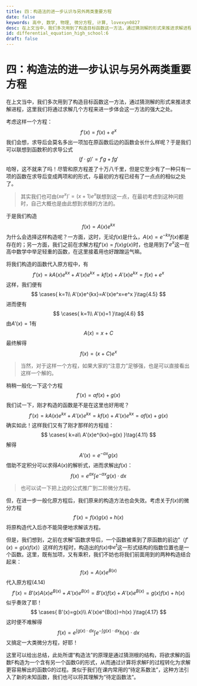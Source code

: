 ```yaml
---
title: 四：构造法的进一步认识与另外两类重要方程
date: false
keywords: 高中, 数学, 物理, 微分方程, 计算, lovexyn0827
desc: 在上文当中，我们多次用到了构造目标函数这一方法，通过猜测解的形式来推进求解进程，这里我们将通过求解几个方程来进一步体会这一方法的强大之处。
id: differential_equation_high_school:6
draft: false
---
```


# 四：构造法的进一步认识与另外两类重要方程

在上文当中，我们多次用到了构造目标函数这一方法，通过猜测解的形式来推进求解进程，这里我们将通过求解几个方程来进一步体会这一方法的强大之处。

考虑这样一个方程：
$$
f'(x)=f(x)+e^x\tag{4.1}
$$
我们会想，求导后会莫名多出一项加在原函数后边的函数会长什么样呢？于是我们可以联想到函数积的求导公式
$$
(f\cdot g)'=f'g+fg'\tag{4.2}
$$
哈呀，这不就来了吗！尽管和原方程差了十万八千里，但是它至少有了一种只有一项的函数在求导后变成两项和的形式，与最初的方程已经有了一点点的相似之处了。

> 其实我们也可由$(xe^x)'=(x+1)e^x$联想到这一点，在最初考虑到这种问题时，自己大概也是由此想到求根的方法的。

于是我们构造
$$
f(x)=A(x)e^{kx}\tag{4.3}
$$
为什么会选择这样构造呢？一方面，这时，无论$f(x)$是什么，$A(x)=e^{-kx}f(x)$都是存在的；另一方面，我们之前在求解方程$f'(x)=f(x)g(x)$时，也是用到了$e^x$这一在高中数学中举足轻重的函数，在这里接着用也好蹭蹭运气嘛。

将我们构造的函数代入原方程中，有
$$
f'(x)=kA(x)e^{kx}+A'(x)e^{kx}=kf(x)+A'(x)e^{kx}=f(x)+e^x\tag{4.4}
$$
这样，我们便有
$$
\cases{
k=1\\
A'(x)e^{kx}=A'(x)e^x=e^x
}\tag{4.5}
$$
进而便有
$$
\cases{
k=1\\
A'(x)=1
}\tag{4.6}
$$
由$A'(x)=1$有
$$
A(x)=x+C\tag{4.7}
$$
最终解得
$$
f(x)=(x+C)e^x\tag{4.8}
$$

> 当然，对于这样一个方程，如果大家的“注意力”足够强，也是可以直接看出这样一个解的。

稍稍一般化一下这个方程
$$
f'(x)=af(x)+g(x)\tag{4.9}
$$
我们试一下，刚才构造的函数是不是在这里也好用呢？
$$
f'(x)=kA(x)e^{kx}+A'(x)e^{kx}=kf(x)+A'(x)e^{kx}=af(x)+g(x)\tag{4.10}
$$
确实如此！这样我们又有了刚才那样的方程组：
$$
\cases{
k=a\\
A'(x)e^{kx}=g(x)
}\tag{4.11}
$$
解得
$$
A'(x)=e^{-ax}g(x)\tag{4.12}
$$
借助不定积分可以求得$A(x)$的解析式，进而求解出$f(x)$：
$$
f(x)=e^{ax}\int e^{-ax}g(x)\cdot dx\tag{4.13}
$$
> 也可以试一下把上边的公式推广到二阶微分方程。

但，在进一步一般化原方程后，我们原来的构造方法也会失效。考虑关于$f(x)$的微分方程
$$
f'(x)=f(x)g(x)+h(x)\tag{4.14}
$$
将原构造代入后亦不能简便地求解该方程。

但是，我们想到，之前在求解“函数求导后，一个函数被乘到了原函数的前边”（$f'(x)=g(x)f(x)$）这样的方程时，构造出的$f(x)$中$e^t$这一形式结构的指数位置也是一个函数。这里，既有加项，又有乘积，我们不妨也将我们前面用到的两种构造结合起来：
$$
f(x)=A(x)e^{B(x)}\tag{4.15}
$$
代入原方程(4.14)
$$
f'(x)=B'(x)A(x)e^{B(x)}+A'(x)e^{B(x)}=B'(x)f(x)+A'(x)e^{B(x)}=g(x)f(x)+h(x)\tag{4.16}
$$
似乎奏效了耶！
$$
\cases{
B'(x)=g(x)\\
A'(x)e^{B(x)}=h(x)
}\tag{4.17}
$$
这时便不难解得
$$
f(x)=e^{\int g(x)\cdot dx}\int e^{-\int g(x)\cdot dx}h(x)\cdot dx\tag{4.18}
$$
又搞定一大类微分方程，好耶！

这里可以给出总结，此处所谓“构造法”的原理是通过猜测根的结构，将欲求解的函数F构造为一个含有另一个函数G的形式，从而通过计算将求解F的过程转化为求解更容易解出的函数G的过程。类似于我们在课内常用的“待定系数法”，这种方法引入了新的未知函数，我们也可以将其理解为“待定函数法”。